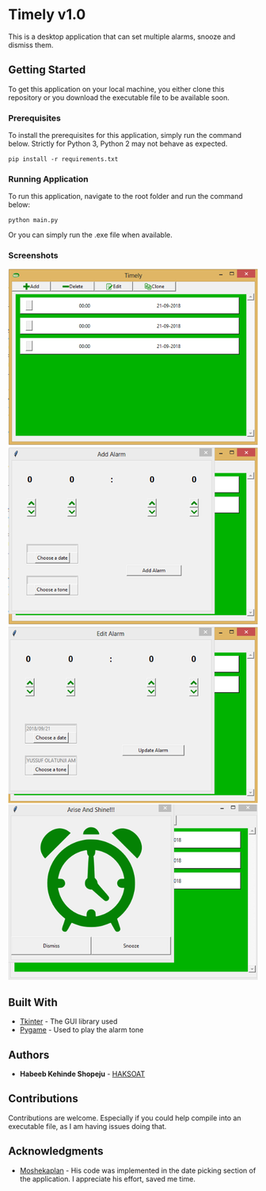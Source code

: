 # Timely v1.0

This is a desktop application that can set multiple alarms, snooze and dismiss them.

## Getting Started

To get this application on your local machine, you either clone this repository or you download
the executable file to be available soon.

### Prerequisites

To install the prerequisites for this application, simply run the command below.
Strictly for Python 3, Python 2 may not behave as expected.

```
pip install -r requirements.txt
```

### Running Application

To run this application, navigate to the root folder and run the command below:

```
python main.py
```

Or you can simply run the .exe file when available.

### Screenshots
![Home Interface](https://github.com/HAKSOAT/Timely/blob/master/Screenshots/home.png)
![Add Alarm](https://github.com/HAKSOAT/Timely/blob/master/Screenshots/add.png)
![Edit Alarm](https://github.com/HAKSOAT/Timely/blob/master/Screenshots/edit.png)
![Alarm Rings](https://github.com/HAKSOAT/Timely/blob/master/Screenshots/ring.png)

## Built With

* [Tkinter](https://wiki.python.org/moin/TkInter) - The GUI library used
* [Pygame](https://www.pygame.org/) - Used to play the alarm tone


## Authors

* **Habeeb Kehinde Shopeju** - [HAKSOAT](https://twitter.com/HAKSOAT)


## Contributions

Contributions are welcome. Especially if you could help compile into an executable file, as I am having issues doing that.


## Acknowledgments

* [Moshekaplan](https://github.com/moshekaplan/tkinter_components/tree/master/CalendarDialog) - His code was implemented in the date picking section of the application. I appreciate his effort, saved me time.
